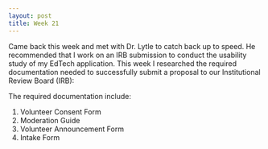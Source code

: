 ```yaml
---
layout: post
title: Week 21
---
```


Came back this week and met with Dr. Lytle to catch back up to speed. He recommended that I work on an IRB submission to conduct the usability study of my EdTech application. This week I researched the required documentation needed to successfully submit a proposal to our Institutional Review Board (IRB):

The required documentation include:
1. Volunteer Consent Form
2. Moderation Guide
3. Volunteer Announcement Form
4. Intake Form